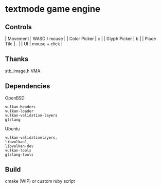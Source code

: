 # textmode game engine

## Controls
| Movement | WASD / mouse |
| Color Picker | c |
| Glyph Picker | b |
| Place Tile | . |
| UI | mouse + click |

## Thanks
stb_image.h
VMA

## Dependencies

OpenBSD
```
vulkan-headers
vulkan-loader
vulkan-validation-layers
glslang
```

Ubuntu
```
vulkan-validationlayers,
libvulkan1,
libvulkan-dev
vulkan-tools
glslang-tools
```
## Build
cmake (WIP) or custom ruby script

